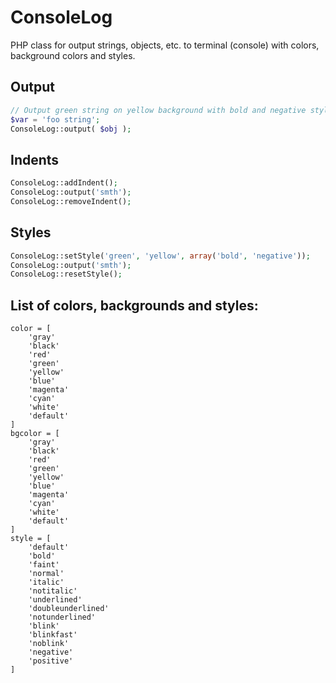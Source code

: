 ConsoleLog
==========

PHP class for output strings, objects, etc. to terminal (console) with colors, background colors and styles.

Output
------

```php
// Output green string on yellow background with bold and negative styles
$var = 'foo string';
ConsoleLog::output( $obj );
```


Indents
-------

```php
ConsoleLog::addIndent();
ConsoleLog::output('smth');
ConsoleLog::removeIndent();
```


Styles
------

```php
ConsoleLog::setStyle('green', 'yellow', array('bold', 'negative'));     // color, bgcolor, array(styles)
ConsoleLog::output('smth');
ConsoleLog::resetStyle();
```


List of colors, backgrounds and styles:
---------------------------------------

```code
color = [
    'gray'
    'black'
    'red'
    'green'
    'yellow'
    'blue'
    'magenta'
    'cyan'
    'white'
    'default'
]
bgcolor = [
    'gray'
    'black'
    'red'
    'green'
    'yellow'
    'blue'
    'magenta'
    'cyan'
    'white'
    'default'
]
style = [
    'default'
    'bold'
    'faint'
    'normal'
    'italic'
    'notitalic'
    'underlined'
    'doubleunderlined'
    'notunderlined'
    'blink'
    'blinkfast'
    'noblink'
    'negative'
    'positive'
]
```

